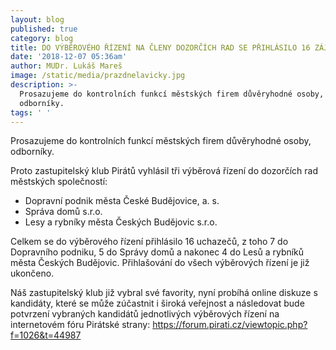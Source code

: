 ```yaml
---
layout: blog
published: true
category: blog
title: DO VÝBĚROVÉHO ŘÍZENÍ NA ČLENY DOZORČÍCH RAD SE PŘIHLÁSILO 16 ZÁJEMCŮ
date: '2018-12-07 05:36am'
author: MUDr. Lukáš Mareš
image: /static/media/prazdnelavicky.jpg
description: >-
  Prosazujeme do kontrolních funkcí městských firem důvěryhodné osoby,
  odborníky.
tags: ' '
---
```

Prosazujeme do kontrolních funkcí městských firem důvěryhodné osoby, odborníky.



Proto zastupitelský klub Pirátů vyhlásil tři výběrová řízení do dozorčích rad městských společností: 

* Dopravní podnik města České Budějovice, a. s.
* Správa domů s.r.o.
* Lesy a rybníky města Českých Budějovic s.r.o.



Celkem se do výběrového řízení přihlásilo 16 uchazečů, z toho 7 do Dopravního podniku, 5 do Správy domů a nakonec 4 do Lesů a rybníků města Českých Budějovic. Přihlašování do všech výběrových řízení je již ukončeno.



Náš zastupitelský klub již vybral své favority, nyní probíhá online diskuze s kandidáty, které se může zúčastnit i široká veřejnost a následovat bude potvrzení vybraných kandidátů jednotlivých výběrových řízení na internetovém fóru Pirátské strany: <https://forum.pirati.cz/viewtopic.php?f=1026&t=44987>
